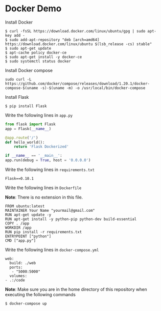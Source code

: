 # Docker Demo

Install Docker

```
$ curl -fsSL https://download.docker.com/linux/ubuntu/gpg | sudo apt-key add -
$ sudo add-apt-repository "deb [arch=amd64] https://download.docker.com/linux/ubuntu $(lsb_release -cs) stable"
$ sudo apt-get update
$ apt-cache policy docker-ce
$ sudo apt-get install -y docker-ce
$ sudo systemctl status docker
```

Install Docker compose

```
sudo curl -L https://github.com/docker/compose/releases/download/1.20.1/docker-compose-$(uname -s)-$(uname -m) -o /usr/local/bin/docker-compose
```

Install Flask
```
$ pip install Flask
```

Write the following lines in `app.py`
```python
from flask import Flask
app = Flask(__name__)

@app.route('/')
def hello_world():
    return 'Flask Dockerized'

if __name__ == '__main__':
app.run(debug = True, host = '0.0.0.0')
```
Write the following lines in `requirements.txt`
```
Flask==0.10.1
```
Write the following lines in `Dockerfile`

**Note**: There is no extension in this file.
```
FROM ubuntu:latest
MAINTAINER Your Name "yourmail@gmail.com"
RUN apt-get update -y
RUN apt-get install -y python-pip python-dev build-essential
COPY . /app
WORKDIR /app
RUN pip install -r requirements.txt
ENTRYPOINT ["python"]
CMD ["app.py"]
```
Write the following lines in `docker-compose.yml`

```
web:
  build: ./web
  ports:
   - "5000:5000"
  volumes:
- .:/code
```

**Note**: Make sure you are in the home directory of this repository when executing the following commands

```
$ docker-compose up
```
